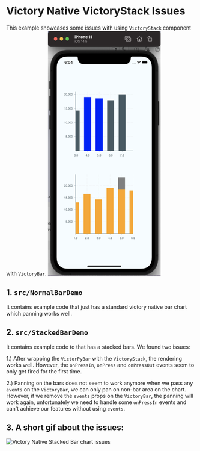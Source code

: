 # Victory Native VictoryStack Issues

This example showcases some issues with using `VictoryStack` component with `VictoryBar`.
<img src="assets/victory-native-stacked-bar-chart-issues.png" alt="Victory Native Stacked Bar chart issues" width="300" height="650"/>

## 1. `src/NormalBarDemo`

It contains example code that just has a standard victory native bar chart which panning works well.

## 2. `src/StackedBarDemo`

It contains example code to that has a stacked bars. We found two issues:

1.) After wrapping the `VictorPyBar` with the `VictoryStack`, the rendering works well. However, the `onPressIn`, `onPress` and `onPressOut` events seem to only get fired for the first time.

2.) Panning on the bars does not seem to work anymore when we pass any `events` on the `VictoryBar`, we can only pan on non-bar area on the chart. However, if we remove the `events` props on the `VictoryBar`, the panning will work again, unfortunately we need to handle some `onPressIn` events and can't achieve our features without using `events`.

## 3. A short gif about the issues:

![Victory Native Stacked Bar chart issues](assets/victory-native-stacked-bar-chart-issues.gif)
